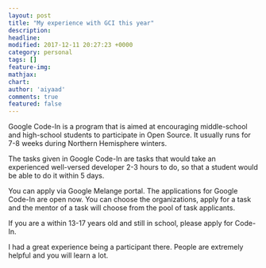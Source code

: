 ```yaml
---
layout: post
title: "My experience with GCI this year"
description: 
headline: 
modified: 2017-12-11 20:27:23 +0000
category: personal
tags: []
feature-img: 
mathjax: 
chart: 
author: 'aiyaad'
comments: true
featured: false
---
```



Google Code-In is a program that is aimed at encouraging middle-school 
and high-school students to participate in Open Source.
It usually runs for 7-8 weeks during Northern Hemisphere winters. 

The tasks given in Google Code-In are tasks that would take 
an experienced well-versed developer 2-3 hours to do, so that a student would be able to do it within 5 days.

You can apply via Google Melange portal. The applications for Google Code-In are open now. You can choose the organizations, 
apply for a task and the mentor of a task will choose from the pool of task applicants.

If you are a within 13-17 years old and still in school, please apply for Code-In.

I had a great experience being a participant there. People are extremely helpful and you will learn a lot.
